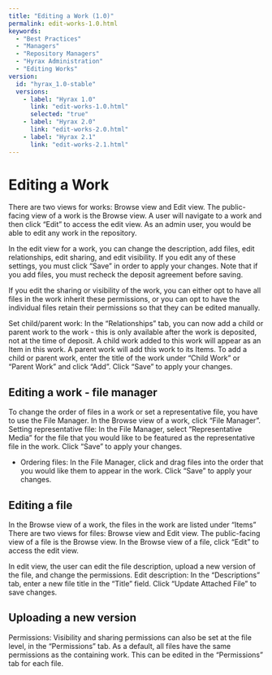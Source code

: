 ```yaml
---
title: "Editing a Work (1.0)"
permalink: edit-works-1.0.html
keywords:
  - "Best Practices"
  - "Managers"
  - "Repository Managers"
  - "Hyrax Administration"
  - "Editing Works"
version:
  id: "hyrax_1.0-stable"
  versions:
    - label: "Hyrax 1.0"
      link: "edit-works-1.0.html"
      selected: "true"
    - label: "Hyrax 2.0"
      link: "edit-works-2.0.html"
    - label: "Hyrax 2.1"
      link: "edit-works-2.1.html"
---
```


# Editing a Work

There are two views for works: Browse view and Edit view. The public-facing view of a work is the Browse view. A user will navigate to a work and then click “Edit” to access the edit view. As an admin user, you would be able to edit any work in the repository.

In the edit view for a work, you can change the description, add files, edit relationships, edit sharing, and edit visibility. If you edit any of these settings, you must click “Save” in order to apply your changes. Note that if you add files, you must recheck the deposit agreement before saving.

If you edit the sharing or visibility of the work, you can either opt to have all files in the work inherit these permissions, or you can opt to have the individual files retain their permissions so that they can be edited manually.

Set child/parent work: In the “Relationships” tab, you can now add a child or parent work to the work - this is only available after the work is deposited, not at the time of deposit. A child work added to this work will appear as an Item in this work. A parent work will add this work to its Items. To add a child or parent work, enter the title of the work under “Child Work” or “Parent Work” and click “Add”. Click “Save” to apply your changes.

## Editing a work - file manager

To change the order of files in a work or set a representative file, you have to use the File Manager. In the Browse view of a work, click “File Manager”.
Setting representative file: In the File Manager, select “Representative Media” for the file that you would like to be featured as the representative file in the work. Click “Save” to apply your changes.

- Ordering files: In the File Manager, click and drag files into the order that you would like them to appear in the work. Click “Save” to apply your changes.

## Editing a file

In the Browse view of a work, the files in the work are listed under “Items”
There are two views for files: Browse view and Edit view. The public-facing view of a file is the Browse view. In the Browse view of a file, click “Edit” to access the edit view.

In edit view, the user can edit the file description, upload a new version of the file, and change the permissions.
Edit description: In the “Descriptions” tab, enter a new file title in the “Title” field. Click “Update Attached File” to save changes.

## Uploading a new version

Permissions: Visibility and sharing permissions can also be set at the file level, in the “Permissions” tab. As a default, all files have the same permissions as the containing work. This can be edited in the “Permissions” tab for each file.
